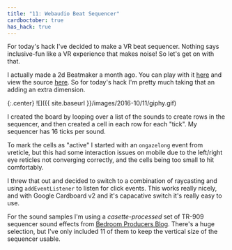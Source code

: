 ```yaml
---
title: "11: Webaudio Beat Sequencer"
cardboctober: true
has_hack: true
---
```


For today's hack I've decided to make a VR beat sequencer. Nothing says inclusive-fun like a VR experience that makes noise! So let's get on with that.

<!-- more -->

I actually made a 2d Beatmaker a month ago. You can play with it [here](https://blog.omgmog.net/beatmaker) and view the source [here](https://github.com/omgmog/beatmaker). So for today's hack I'm pretty much taking that an adding an extra dimension.

{:.center}
![]({{ site.baseurl }}/images/2016-10/11/giphy.gif)

I created the board by looping over a list of the sounds to create rows in the sequencer, and then created a cell in each row for each "tick". My sequencer has 16 ticks per sound.

To mark the cells as "active" I started with an `ongazelong` event from vreticle, but this had some interaction issues on mobile due to the left/right eye reticles not converging correctly, and the cells being too small to hit comfortably.

I threw that out and decided to switch to a combination of raycasting and using `addEventListener` to listen for click events. This works really nicely, and with Google Cardboard v2 and it's capacative switch it's really easy to use.

For the sound samples I'm using a _casette-processed_ set of TR-909 sequencer sound effects from [Bedroom Producers Blog](http://bedroomproducersblog.com/2014/04/24/roland-tr-909-samples/). There's a huge selection, but I've only included 11 of them to keep the vertical size of the sequencer usable.
